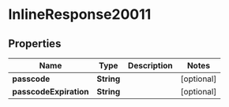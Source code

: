 
# InlineResponse20011

## Properties
Name | Type | Description | Notes
------------ | ------------- | ------------- | -------------
**passcode** | **String** |  |  [optional]
**passcodeExpiration** | **String** |  |  [optional]



